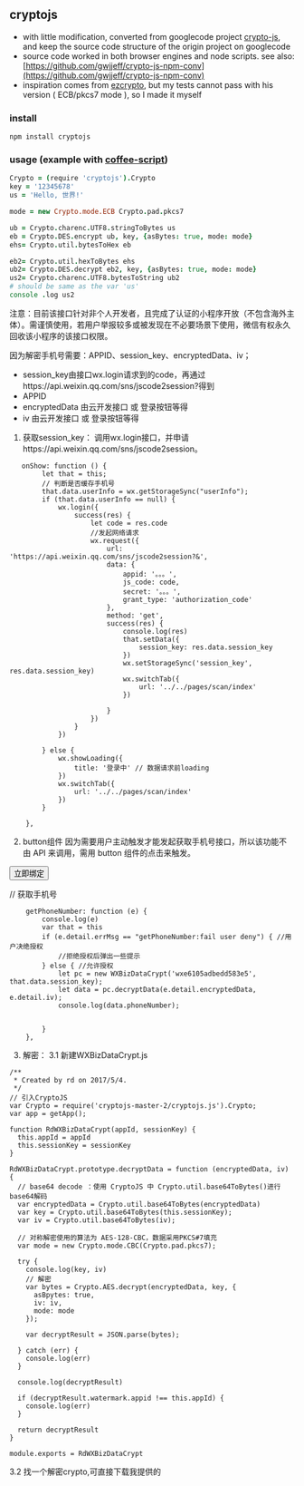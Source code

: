 cryptojs
--------

* with little modification, converted from googlecode project [crypto-js](http://code.google.com/p/crypto-js/), and keep the source code structure of the origin project on googlecode
* source code worked in both browser engines and node scripts. see also: [https://github.com/gwjjeff/crypto-js-npm-conv](https://github.com/gwjjeff/crypto-js-npm-conv)
* inspiration comes from [ezcrypto](https://github.com/ElmerZhang/ezcrypto), but my tests cannot pass with his version ( ECB/pkcs7 mode ), so I made it myself

### install

```
npm install cryptojs
```

### usage (example with [coffee-script](http://coffeescript.org/))

```coffee
Crypto = (require 'cryptojs').Crypto
key = '12345678'
us = 'Hello, 世界!'

mode = new Crypto.mode.ECB Crypto.pad.pkcs7

ub = Crypto.charenc.UTF8.stringToBytes us
eb = Crypto.DES.encrypt ub, key, {asBytes: true, mode: mode}
ehs= Crypto.util.bytesToHex eb

eb2= Crypto.util.hexToBytes ehs
ub2= Crypto.DES.decrypt eb2, key, {asBytes: true, mode: mode}
us2= Crypto.charenc.UTF8.bytesToString ub2
# should be same as the var 'us'
console .log us2
```








注意：目前该接口针对非个人开发者，且完成了认证的小程序开放（不包含海外主体）。需谨慎使用，若用户举报较多或被发现在不必要场景下使用，微信有权永久回收该小程序的该接口权限。


因为解密手机号需要：APPID、session_key、encryptedData、iv；
- session_key由接口wx.login请求到的code，再通过https://api.weixin.qq.com/sns/jscode2session?得到
-  APPID
-  encryptedData 由云开发接口 或 登录按钮等得
-  iv  由云开发接口 或 登录按钮等得


1. 获取session_key：
调用wx.login接口，并申请https://api.weixin.qq.com/sns/jscode2session。
```
   onShow: function () {
        let that = this;
        // 判断是否缓存手机号
        that.data.userInfo = wx.getStorageSync("userInfo");
        if (that.data.userInfo == null) {
            wx.login({
                success(res) {
                    let code = res.code
                    //发起网络请求
                    wx.request({
                        url: 'https://api.weixin.qq.com/sns/jscode2session?&',
                        data: {
                            appid: '。。。',
                            js_code: code,
                            secret: '。。。',
                            grant_type: 'authorization_code'
                        },
                        method: 'get',
                        success(res) {
                            console.log(res)
                            that.setData({
                                session_key: res.data.session_key
                            })
                            wx.setStorageSync('session_key', res.data.session_key)
                            wx.switchTab({
                                url: '../../pages/scan/index'
                            })

                        }
                    })
                }
            })

        } else {
            wx.showLoading({
                title: '登录中' // 数据请求前loading
            })
            wx.switchTab({
                url: '../../pages/scan/index'
            })
        }

    },

```

2. button组件
因为需要用户主动触发才能发起获取手机号接口，所以该功能不由 API 来调用，需用 button 组件的点击来触发。

<button open-type="getPhoneNumber" bindgetphonenumber="getPhoneNumber">立即绑定</button>

// 获取手机号
```
    getPhoneNumber: function (e) {
        console.log(e)
        var that = this
        if (e.detail.errMsg == "getPhoneNumber:fail user deny") { //用户决绝授权  
            //拒绝授权后弹出一些提示  
        } else { //允许授权  
            let pc = new WXBizDataCrypt('wxe6105adbedd583e5', that.data.session_key);
            let data = pc.decryptData(e.detail.encryptedData, e.detail.iv);
            console.log(data.phoneNumber);
          
          
        }
    },
   ```
3. 解密：
3.1 新建WXBizDataCrypt.js
```
/**
 * Created by rd on 2017/5/4.
 */
// 引入CryptoJS
var Crypto = require('cryptojs-master-2/cryptojs.js').Crypto;
var app = getApp();

function RdWXBizDataCrypt(appId, sessionKey) {
  this.appId = appId
  this.sessionKey = sessionKey
}

RdWXBizDataCrypt.prototype.decryptData = function (encryptedData, iv) {
  // base64 decode ：使用 CryptoJS 中 Crypto.util.base64ToBytes()进行 base64解码
  var encryptedData = Crypto.util.base64ToBytes(encryptedData)
  var key = Crypto.util.base64ToBytes(this.sessionKey);
  var iv = Crypto.util.base64ToBytes(iv);

  // 对称解密使用的算法为 AES-128-CBC，数据采用PKCS#7填充
  var mode = new Crypto.mode.CBC(Crypto.pad.pkcs7);

  try {
    console.log(key, iv)
    // 解密
    var bytes = Crypto.AES.decrypt(encryptedData, key, {
      asBpytes: true,
      iv: iv,
      mode: mode
    });

    var decryptResult = JSON.parse(bytes);

  } catch (err) {
    console.log(err)
  }

  console.log(decryptResult)

  if (decryptResult.watermark.appid !== this.appId) {
    console.log(err)
  }

  return decryptResult
}

module.exports = RdWXBizDataCrypt

```
3.2 找一个解密crypto,可直接下载我提供的

